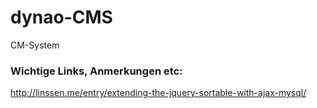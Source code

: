 dynao-CMS
=========

CM-System


### Wichtige Links, Anmerkungen etc:


http://linssen.me/entry/extending-the-jquery-sortable-with-ajax-mysql/
